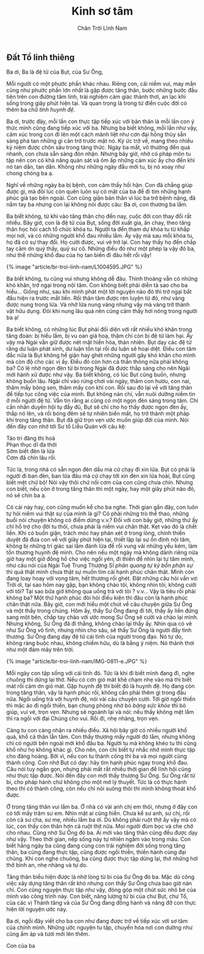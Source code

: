 ﻿---
title: Kinh sơ tâm
author: Chân Trời Lĩnh Nam
---

## Đất Tổ linh thiêng

Ba ơi, Ba là đệ tử của Bụt, của Sư Ông,

Mỗi người có một phước phần khác nhau. Riêng con, cái niềm vui, may mắn cũng như phước phần lớn nhất là gặp được tăng thân, bước những bước đầu tiên trên con đường tâm linh, trải nghiệm cảm giác thảnh thơi, an lạc khi sống trong giây phút hiện tại. Và quan trọng là trong từ điển cuộc đời có thêm ba chữ *tình huynh đệ*.

Ba ơi, trước đây, mỗi lần con thực tập tiếp xúc với bản thân là mỗi lần con ý thức mình cũng đang tiếp xúc với ba. Nhưng ba biết không, mỗi lần như vậy, cảm xúc trong con đi lên một cách mãnh liệt như cơn đại hồng thủy sẵn sàng phá tan những gì cản trở trước mặt nó. Ký ức trở về, mang theo nhiều kỷ niệm được chôn sâu trong tàng thức. Ngày ba mất, vô thường đến quá nhanh, con chưa sẵn sàng đón nhận. Nhưng bây giờ, nhờ có pháp môn tu tập nên con có khả năng quán sát và ôm ấp những cảm xúc ấy cho đến khi nó tan dần, tan dần. Không như những ngày đầu mới tu, bị nó xoay như chong chóng ba ạ.

Nghĩ về những ngày ba bị bệnh, con cảm thấy hối hận. Con đã chẳng giúp được gì, mà đôi lúc còn quên luôn sự có mặt của ba để đi tìm những hạnh phúc giả tạo bên ngoài. Con cũng giận bản thân vì lúc ba trở bệnh nặng, đã nắm tay ba nhưng con lại không nói được câu: Ba ơi, con thương ba lắm.

Ba biết không, từ khi vào tăng thân cho đến nay, cuộc đời con thay đổi rất nhiều. Bây giờ, con là đệ tử của Bụt, sống đời xuất gia, ăn chay, theo tăng thân học hỏi cách tổ chức khóa tu. Người ta đến tham dự khóa tu từ khắp mọi nơi, và có những người khổ đau nhiều lắm. Ấy vậy mà sau mỗi khóa tu, họ đã có sự thay đổi. Họ cười được, vui vẻ trở lại. Con hay thấy họ đến chắp tay cảm ơn quý thầy, quý sư cô.  Những điều đó như một phép lạ vậy đó ba, như thể những khổ đau của họ tan biến đi đâu hết rồi vậy! 

{% image "article/br-troi-linh-nam/L1004595.JPG" %}

Ba biết không, tu cũng vui nhưng không dễ đâu. Thỉnh thoảng vẫn có những khó khăn, trở ngại trong nội tâm. Con không biết phải diễn tả sao cho ba hiểu… Giống như, sau khi mình phát một lời nguyện nào đó thì trở ngại bắt đầu hiện ra trước mắt liền. Rồi thân tâm được rèn luyện từ đó, như vàng được nung trong lửa. Và nhờ lửa nung vàng nhưng vậy mà vàng trở thành vật hữu dụng. Đôi khi nung lâu quá nên cũng cảm thấy hơi nóng trong người ba ạ!

Ba biết không, có những lúc Bụt phải đối diện với rất nhiều khó khăn trong tăng đoàn: bị hiểu lầm, bị vu oan giá hoạ, thậm chí còn bị đệ tử làm hại. Ấy vậy mà Ngài vẫn giữ được nét mặt hiền hòa, thản nhiên. Bụt dạy các đệ tử rằng dư luận phát sinh, dư luận tồn tại rồi dư luận sẽ hoại diệt. Điều con tâm đắc nữa là Bụt không hề giận hay ghét những người gây khó khăn cho mình mà còn độ cho các vị ấy. Điều đó còn hơn cả thần thông nữa phải không ba? Có lẽ  nhờ ngọn đèn từ bi trong Ngài đã được thắp sáng cho nên Ngài mới hành xử được như vậy. Ba biết không, có lúc Bụt cũng buồn, nhưng không buồn lâu. Ngài chỉ vào rừng chơi vài ngày, thăm con hươu, con nai, thăm mấy bông sen, thăm mấy con khỉ con. Rồi sau đó lại về với tăng thân để tiếp tục công việc của mình. Bụt không nản chí, vẫn nuôi dưỡng niềm tin ở mỗi người đệ tử. Vẫn tin rằng ai cũng có một ngọn đèn sáng trong tâm. Chỉ cần nhân duyên hội tụ đầy đủ, Bụt sẽ chỉ cho họ thấy được ngọn đèn ấy, thắp nó lên, và rồi bóng đêm sẽ tự nhiên biến mất, họ trở thành một pháp khí trong tăng thân. Bụt đã giữ trọn vẹn ước muốn giúp đời của mình. Nói đến đây con nhớ tới Sư tổ Liễu Quán với câu kệ:

<div class="verse"><p>Tảo tri đăng thị hoả<br/>
Phạn thục dĩ đa thời<br/>
Sớm biết đèn là lửa<br/>
Cơm đã chín lâu rồi.</p></div>

Tức là, trong nhà có sẵn ngọn đèn dầu mà cứ chạy đi xin lửa. Bụt có phải là người đi ban đèn, ban lửa đâu mà cứ chạy tới xin đèn xin lửa hoài, Bụt cũng biết mệt chứ bộ! Nói vậy thôi chứ nồi cơm của con cũng chưa chín. Nhưng con biết, nếu còn ở trong tăng thân thì một ngày, hay một giây phút nào đó, nó sẽ chín ba ạ.

Có cái này hay, con cũng muốn kể cho ba nghe. Thời gian gần đây, con luôn tự hỏi niềm vui thật sự của mình là gì? Có phải những trò thể thao, những buổi nói chuyện không có điểm dừng v.v.? Đối với con bây giờ, những thứ ấy chỉ hỗ trợ cho đời tu thôi, chưa phải là niềm vui chân thật. Kẹt vào đó là chết liền. Khi có buồn giận, trách móc hay phán xét ở trong lòng, chính thiền duyệt đã đưa con về với giây phút hiện tại, thiết lập lại sự ổn định nội tâm, không bị những tri giác sai lầm đánh lừa để rồi vung vãi những yếu kém, làm tổn thương huynh đệ mình. Cho nên nếu một ngày mà không dành riêng nửa giờ hay một giờ đồng hồ cho việc ngồi yên, đi thiền để nhìn lại tự tâm mình, như câu nói của Ngài Tuệ Trung Thượng Sĩ *phản quang tự kỷ bổn phận sự* thì quả thật mình chưa thật sự muốn tìm cái hạnh phúc chân thật. Mình còn đang loay hoay với vọng tâm, hết thương rồi ghét. Đặt những câu hỏi vẩn vơ: Trời ơi, tại sao hôm nay gặp, bạn không chào tôi, không nhìn tôi, không cười với tôi? Tại sao bữa giờ không qua uống trà với tôi ? v.v… Vậy là tiêu rồi phải không ba? Một thứ hạnh phúc đòi hỏi điều kiện thì đâu còn là hạnh phúc chân thật nữa. Bây giờ, con mới hiểu một chút về câu chuyện giữa Sư Ông và một thầy trong chúng. Hôm ấy, thấy Sư Ông đang đi tới, thầy ấy liền đứng sang một bên, chắp tay chào với ước mong Sư Ông sẽ cười và chào lại mình. Nhưng không,  Sư Ông đã đi thẳng, không chào lại thầy ấy. Nhìn qua có vẻ như Sư Ông vô tình, nhưng nhìn cho sâu, sẽ thấy Sư Ông là người đầy tình thương.  Sư Ông đang dạy đệ tử cái tình của người trong đạo. Nó tự do, không ràng buộc nhau, không chiếm hữu, dù là bằng ý niệm. Nó thảnh thơi như một đám mây trên trời.

{% image "article/br-troi-linh-nam/IMG-0811-e.JPG" %}

Mỗi ngày con tập sống với cái tình đó. Tức là khi đi biết mình đang đi, nghe chuông thì dừng lại thở. Nếu có cơn gió mát khẽ chạm nhẹ vào má thì biết mát rồi cảm ơn gió mát. Gặp huynh đệ thì biết đó là huynh đệ. Họ đang còn trong tăng thân, vậy là hạnh phúc rồi, không cần phải thêm gì trong đầu nữa. Ngồi uống trà với huynh đệ, nói vài câu chuyện cười. Tới giờ ngồi thiền thì mặc áo đi ngồi thiền, bạn chung phòng nhờ bỏ *bảng sức khỏe* thì bỏ giúp, vui vẻ, trọn vẹn. Nhưng sẽ ngoảnh lại và nói: nếu thấy không mệt lắm thì ra ngồi với đại Chúng cho vui. Rồi đi, nhẹ nhàng, trọn vẹn.

Càng tu con càng nhận ra nhiều điều. Xã hội bây giờ có nhiều người khổ quá, khổ cả thân lẫn tâm. Con thấy thương mấy người đó lắm, nhưng không chỉ có người bên ngoài mới khổ đâu ba. Người tu mà không khéo tu thì cũng khổ như họ không khác gì. Cho nên, con chỉ biết tự  nhắc nhở mình thực tập cho đàng hoàng. Bởi vì, nếu con tu thành công thì ba và mọi người cũng thành công. Con nhớ Bụt có dạy: hãy tìm hạnh phúc ngay trong khổ đau. Câu nói tuy ngắn gọn, nhưng phải mất rất nhiều thời gian để lĩnh hội cũng như thực tập được. Nói đến đây con mới thấy thương Sư Ông. Sư Ông rất từ bi, cho pháp hành chứ không cho một mớ lý thuyết. Tức là có thực hành theo thì có thành công, còn nếu chỉ nói suông thôi thì mình không thoát khổ được.

Ở trong tăng thân vui lắm ba. Ở nhà có vài anh chị em thôi, nhưng ở đây con có tới mấy trăm sư em. Nhìn mặt ai cũng hiền. Chưa kể sư anh, sư chị, rồi còn cả sư cha, sư mẹ, nhiều lắm ba ơi. Dù không phải ruột thịt ấy vậy mà có lúc, con thấy còn thân hơn cả ruột thịt nữa. Mọi người đùm bọc và che chở cho nhau. Cũng nhờ Sư Ông đó ba. Ai mới vào tăng thân cũng đều được dạy như vậy. Theo thời gian, nếp sống này tự nhiên ngấm vào trong máu. Con biết hằng ngày ba cũng đang cùng con trải nghiệm đời sống trong tăng thân, ba cũng đang thực tập, cũng được ngồi thiền, thiền hành cùng đại chúng. Khi con nghe chuông, ba cũng được thực tập dừng lại, thở những hơi thở bình an, nhẹ nhàng và tự do. 

Tăng thân biểu hiện được là nhờ lòng từ bi của Sư Ông đó ba. Mặc dù công việc xây dựng tăng thân rất khó nhưng con thấy Sư Ông chưa bao giờ nản chí. Con cũng nguyện thực tập như vậy, đóng góp một chút sức nhỏ bé của mình vào công trình này. Con biết, năng lượng từ bi của chư Bụt, chư Tổ, của các vị Thánh tăng và của Sư Ông đang đồng hành và nâng đỡ con thực hiện lời nguyện ước này.

Ba ơi, ngồi đây viết cho ba con như đang được trở về tiếp xúc với sơ tâm của chính mình. Những ước nguyện tu tập, chuyển hóa nơi con dường như cũng ấm áp và tươi mới lên thêm.

<p class="noIndent">Con của ba</p>
